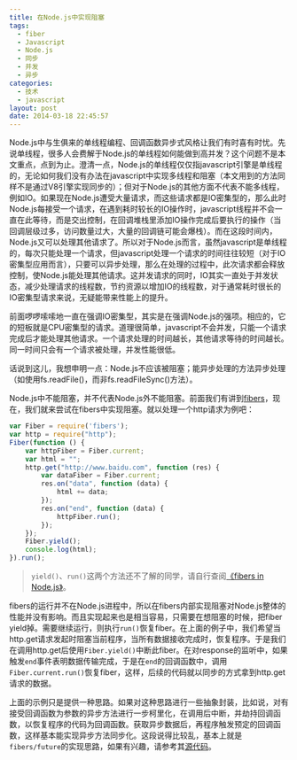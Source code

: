 ```yaml
---
title: 在Node.js中实现阻塞
tags:
  - fiber
  - Javascript
  - Node.js
  - 同步
  - 并发
  - 异步
categories:
  - 技术
  - javascript
layout: post
date: 2014-03-18 22:45:57
---
```


Node.js中与生俱来的单线程编程、回调函数异步式风格让我们有时喜有时忧。先说单线程，很多人会费解于Node.js的单线程如何能做到高并发？这个问题不是本文重点，点到为止。澄清一点，Node.js的单线程仅仅指javascript引擎是单线程的，无论如何我们没有办法在javascript中实现多线程和阻塞（本文用到的方法同样不是通过V8引擎实现同步的）；但对于Node.js的其他方面不代表不能多线程，例如IO。如果现在Node.js遭受大量请求，而这些请求都是IO密集型的，那么此时Node.js每接受一个请求，在遇到耗时较长的IO操作时，javascript线程并不会一直在此等待，而是交出控制，在回调堆栈里添加IO操作完成后要执行的操作（当回调层级过多，访问数量过大，大量的回调链可能会爆栈）。而在这段时间内，Node.js又可以处理其他请求了。所以对于Node.js而言，虽然javascript是单线程的，每次只能处理一个请求，但javascript处理一个请求的时间往往较短（对于IO密集型应用而言），只要可以异步处理，那么在处理的过程中，此次请求都会释放控制，使Node.js能处理其他请求。这并发请求的同时，IO其实一直处于并发状态，减少处理请求的线程数，节约资源以增加IO的线程数，对于通常耗时很长的IO密集型请求来说，无疑能带来性能上的提升。

前面啰啰嗦嗦地一直在强调IO密集型，其实是在强调Node.js的强项。相应的，它的短板就是CPU密集型的请求。道理很简单，javascript不会并发，只能一个请求完成后才能处理其他请求。一个请求处理的时间越长，其他请求等待的时间越长。同一时间只会有一个请求被处理，并发性能很低。

话说到这儿，我想申明一点：Node.js不应该被阻塞；能异步处理的方法异步处理（如使用fs.readFile()，而非fs.readFileSync()方法）。

Node.js中不能阻塞，并不代表Node.js外不能阻塞。前面我们有讲到[fibers](/2014/03/13/fibers/)，现在，我们就来尝试在fibers中实现阻塞。就以处理一个http请求为例吧：

```js
var Fiber = require('fibers');
var http = require("http");
Fiber(function () {
    var httpFiber = Fiber.current;
    var html = "";
    http.get("http://www.baidu.com", function (res) {
        var dataFiber = Fiber.current;
        res.on("data", function (data) {
            html += data;
        });
        res.on("end", function (data) {
            httpFiber.run();
        });
    });
    Fiber.yield();
    console.log(html);
}).run();
```

> `yield()`、`run()`这两个方法还不了解的同学，请自行查阅[《fibers in Node.js》](/2014/03/13/fibers/)。

fibers的运行并不在Node.js进程中，所以在fibers内部实现阻塞对Node.js整体的性能并没有影响。而且实现起来也是相当容易，只需要在想阻塞的时候，把fiber yield掉。需要继续运行，则执行`run()`恢复fiber。在上面的例子中，我们希望当http.get请求发起时阻塞当前程序，当所有数据接收完成时，恢复程序。于是我们在调用http.get后使用`Fiber.yield()`中断此fiber。在对response的监听中，如果触发`end`事件表明数据传输完成，于是在`end`的回调函数中，调用`Fiber.current.run()`恢复fiber，这样，后续的代码就以同步的方式拿到http.get请求的数据。

上面的示例只是提供一种思路。如果对这种思路进行一些抽象封装，比如说，对有接受回调函数为参数的异步方法进行一步柯里化，在调用后中断，并劫持回调函数，以恢复程序的代码为回调函数。获取异步数据后，再程序触发预定的回调函数，这样基本能实现异步方法同步化。这段说得比较乱，基本上就是`fibers/future`的实现思路，如果有兴趣，请参考其[源代码](https://github.com/laverdet/Node.js-fibers/blob/master/future.js)。
